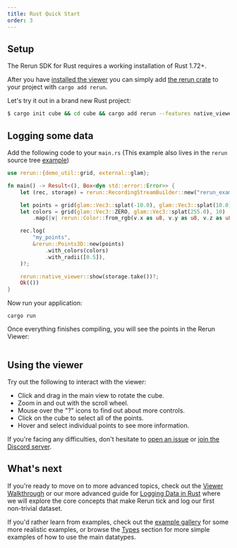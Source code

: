 ```yaml
---
title: Rust Quick Start
order: 3
---
```


## Setup
The Rerun SDK for Rust requires a working installation of Rust 1.72+.

After you have [installed the viewer](installing-viewer.md) you can simply add [the rerun crate](https://crates.io/crates/rerun) to your project with `cargo add rerun`.

Let's try it out in a brand new Rust project:
```bash
$ cargo init cube && cd cube && cargo add rerun --features native_viewer
```

## Logging some data
Add the following code to your `main.rs`
(This example also lives in the `rerun` source tree [example](https://github.com/rerun-io/rerun/tree/latest/examples/rust/minimal/src/main.rs))
```rust
use rerun::{demo_util::grid, external::glam};

fn main() -> Result<(), Box<dyn std::error::Error>> {
    let (rec, storage) = rerun::RecordingStreamBuilder::new("rerun_example_minimal_rs").memory()?;

    let points = grid(glam::Vec3::splat(-10.0), glam::Vec3::splat(10.0), 10);
    let colors = grid(glam::Vec3::ZERO, glam::Vec3::splat(255.0), 10)
        .map(|v| rerun::Color::from_rgb(v.x as u8, v.y as u8, v.z as u8));

    rec.log(
        "my_points",
        &rerun::Points3D::new(points)
            .with_colors(colors)
            .with_radii([0.5]),
    )?;

    rerun::native_viewer::show(storage.take())?;
    Ok(())
}
```

Now run your application:
```
cargo run
```

Once everything finishes compiling, you will see the points in the Rerun Viewer:

<picture>
  <img src="https://static.rerun.io/intro_rust_result/cc780eb9bf014d8b1a68fac174b654931f92e14f/full.png" alt="">
  <source media="(max-width: 480px)" srcset="https://static.rerun.io/intro_rust_result/cc780eb9bf014d8b1a68fac174b654931f92e14f/480w.png">
  <source media="(max-width: 768px)" srcset="https://static.rerun.io/intro_rust_result/cc780eb9bf014d8b1a68fac174b654931f92e14f/768w.png">
  <source media="(max-width: 1024px)" srcset="https://static.rerun.io/intro_rust_result/cc780eb9bf014d8b1a68fac174b654931f92e14f/1024w.png">
  <source media="(max-width: 1200px)" srcset="https://static.rerun.io/intro_rust_result/cc780eb9bf014d8b1a68fac174b654931f92e14f/1200w.png">
</picture>


## Using the viewer
Try out the following to interact with the viewer:
 * Click and drag in the main view to rotate the cube.
 * Zoom in and out with the scroll wheel.
 * Mouse over the "?" icons to find out about more controls.
 * Click on the cube to select all of the points.
 * Hover and select individual points to see more information.

If you're facing any difficulties, don't hesitate to [open an issue](https://github.com/rerun-io/rerun/issues/new/choose) or [join the Discord server](https://discord.gg/PXtCgFBSmH).

## What's next

If you're ready to move on to more advanced topics, check out the [Viewer Walkthrough](viewer-walkthrough.md) or our
more advanced guide for [Logging Data in Rust](logging-rust.md) where we will explore the core concepts that make
Rerun tick and log our first non-trivial dataset.

If you'd rather learn from examples, check out the [example gallery](/examples) for some more realistic examples, or browse the [Types](../reference/types.md) section for more simple examples of how to use the main datatypes.
